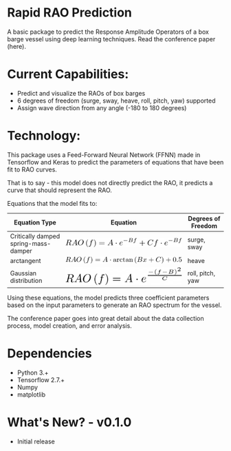 # **Rapid RAO Prediction**

A basic package to predict the Response Amplitude Operators of a box barge vessel using deep learning techniques. Read the conference paper (here).

# **Current Capabilities:**

 - Predict and visualize the RAOs of box barges
 - 6 degrees of freedom (surge, sway, heave, roll, pitch, yaw) supported
 - Assign wave direction from any angle (-180 to 180 degrees)

# **Technology:**

This package uses a Feed-Forward Neural Network (FFNN) made in Tensorflow and Keras to predict the parameters of equations that have been fit to RAO curves.

That is to say - this model does not directly predict the RAO, it predicts a curve that should represent the RAO.

Equations that the model fits to:

| Equation Type | Equation | Degrees of Freedom |
|---------------|----------|--------------------|
|       Critically damped spring-mass-damper        |   ![img.png](Docs/springeq.png)       |    surge, sway                |
|        arctangent       |  ![img.png](Docs/arctaneq.png)        |                 heave   |
|           Gaussian distribution    |      ![img.png](Docs/gausseq.png)    |          roll, pitch, yaw          |


Using these equations, the model predicts three coefficient parameters based on the input parameters to generate an RAO spectrum for the vessel.

The conference paper goes into great detail about the data collection process, model creation, and error analysis.

# **Dependencies**

- Python 3.+
- Tensorflow 2.7.+
- Numpy
- matplotlib

# **What's New? - v0.1.0**

- Initial release